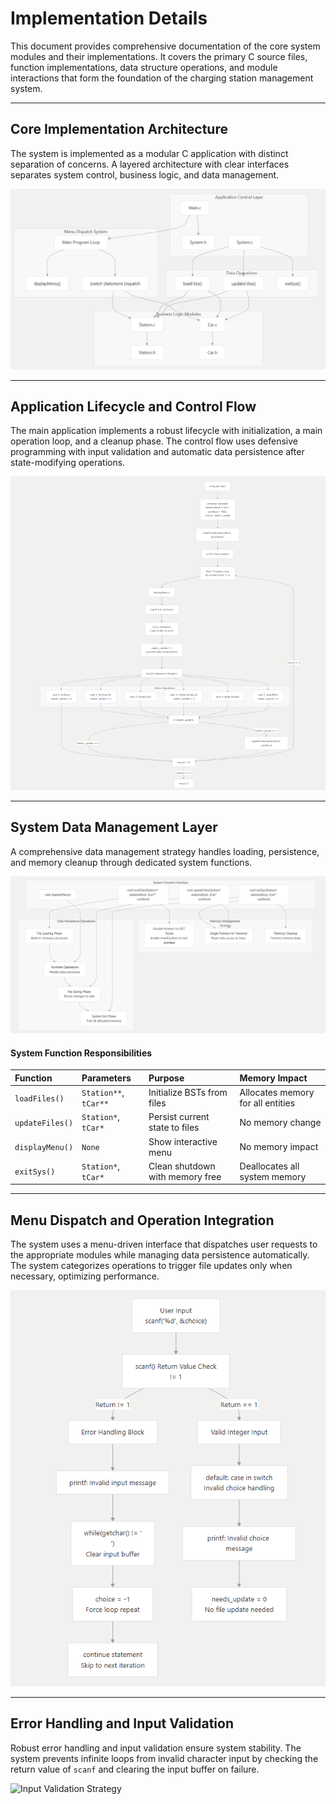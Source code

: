 # Implementation Details

This document provides comprehensive documentation of the core system modules and their implementations. It covers the primary C source files, function implementations, data structure operations, and module interactions that form the foundation of the charging station management system.

---

## Core Implementation Architecture
The system is implemented as a modular C application with distinct separation of concerns. A layered architecture with clear interfaces separates system control, business logic, and data management.

![Core Module Interactions](Architecture%20Documentation/Implementation%20Details/core-module-interactions.png)

---

## Application Lifecycle and Control Flow
The main application implements a robust lifecycle with initialization, a main operation loop, and a cleanup phase. The control flow uses defensive programming with input validation and automatic data persistence after state-modifying operations.

![Main Control Flow](Architecture%20Documentation/Implementation%20Details/main-control-flow.png)

---

## System Data Management Layer
A comprehensive data management strategy handles loading, persistence, and memory cleanup through dedicated system functions.

![System Function Interface](Architecture%20Documentation/Implementation%20Details/system-function-interface.png)

#### System Function Responsibilities
| Function | Parameters | Purpose | Memory Impact |
| :--- | :--- | :--- | :--- |
| `loadFiles()` | `Station**`, `tCar**` | Initialize BSTs from files | Allocates memory for all entities |
| `updateFiles()`| `Station*`, `tCar*` | Persist current state to files | No memory change |
| `displayMenu()`| `None` | Show interactive menu | No memory impact |
| `exitSys()` | `Station*`, `tCar*` | Clean shutdown with memory free | Deallocates all system memory |

---

## Menu Dispatch and Operation Integration
The system uses a menu-driven interface that dispatches user requests to the appropriate modules while managing data persistence automatically. The system categorizes operations to trigger file updates only when necessary, optimizing performance.

![Menu Dispatch Logic](Architecture%20Documentation/Implementation%20Details/menu-dispatch-logic.png)

---

## Error Handling and Input Validation
Robust error handling and input validation ensure system stability. The system prevents infinite loops from invalid character input by checking the return value of `scanf` and clearing the input buffer on failure.

![Input Validation Strategy](Architecture%20Documentation/Implementation%20Details/input-validation-strategy.png)